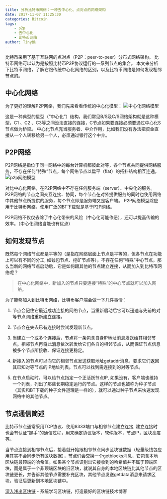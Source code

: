 ```yaml
---
title: 分析比特币网络：一种去中心化、点对点的网络架构
date: 2017-11-07 11:25:30
categories: Bitcoin
tags:
    - p2p
    - 去中心化
    - 比特币网络
author: Tiny熊
---
```


比特币采用了基于互联网的点对点（P2P：peer-to-peer）分布式网络架构。
比特币网络可以认为是按照比特币P2P协议运行的一系列节点的集合。
本文来分析下比特币网络，了解它跟传统中心化网络的区别，以及比特币网络是如何发现相邻节点的。

<!-- more -->

## 中心化网络
为了更好的理解P2P网络，我们先来看看传统的中心化模型：
![中心化网络模型](/images/cs_network.jpeg)

这是一种典型的星型（“中心化”）结构，我们常见B/S及C/S网络架构就是这种模型，C1 、C2 、C3等之间没法直接的连接，C节点如果要连接必须要通过中心化S节点做为桥梁。
中心化节点充当服务者、中介作用，比如我们没有办法把资金直接从一个人转移给另一个人，必须通过银行这个中介。


## P2P网络

P2P网络是指位于同一网络中的每台计算机都彼此对等，各个节点共同提供网络服务，不存在任何“特殊”节点，每个网络节点以扁平（flat）的拓扑结构相互连通。
![p2p网络模型](/images/p2p_network.jpeg)

对比中心化网络，在P2P网络中不存在任何服务端（server）、中央化的服务。
P2P网络的节点之间交互连接、协同，每个节点在对外提供服务的同时也使用网络中其他节点所提供的服务，每个节点即是服务端又是客户端。
P2P网络模型除应用于比特币网络，使用广泛的BT下载就是基于P2P网络。

P2P网络不仅仅去除了中心化带来的风险（中心化可能作恶），还可以提高传输的效率。（中心化网络当能也有优点）


## 如何发现节点
既然每个网络节点都是平等的（是指在网络层面上节点是平等的，但各节点在功能上可以有不同的分工, 如钱包节点、挖矿节点等），不存在任何“特殊”中心节点，那么当新的网络节点启动后，它是如何跟其他的节点建立连接，从而加入到比特币网络呢？
> 在中心化网络中，新加入的节点只要连接“特殊”的中心节点就可以加入网络。

为了能够加入到比特币网络，比特币客户端会做一下几件事情：
1. 节点会记住它最近成功连接的网络节点，当重新启动后它可以迅速与先前的对等节点网络重新建立连接。

2. 节点会在失去已有连接时尝试发现新节点。

3. 当建立一个或多个连接后，节点将一条包含自身IP地址消息发送给其相邻节点。相邻节点再将此消息依次转发给它们各自的相邻节点，从而保证节点信息被多个节点所接收、保证连接更稳定。

4. 新接入的节点可以向它的相邻节点发送获取地址getaddr消息，要求它们返回其已知对等节点的IP地址列表。节点可以找到需连接到的对等节点。

5. 在节点启动时，可以给节点指定一个正活跃节点IP, 如果没有，客户端也维持一个列表，列出了那些长期稳定运行的节点。这样的节点也被称为种子节点（其实和BT下载的种子文件道理是一样的），就可以通过种子节点来快速发现网络中的其他节点。

## 节点通信简述

比特币节点通常采用TCP协议、使用8333端口与相邻节点建立连接, 建立连接时也会有认证“握手”的通信过程，用来确定协议版本，软件版本，节点IP，区块高度等。

当节点连接到相邻节点后，接着就开始跟相邻节点同步区块链数据（轻量级钱包应用其实不会同步所有区块数据），节点们会交换一个getblocks消息，它包含本地区块链最顶端的哈希值。如果某个节点识别出它接收到的哈希值并不属于顶端区块，而是属于一个非顶端区块的旧区块，就说其自身的本地区块链比其他节点的区块链更长，并告诉其他节点需要补充区块，其他节点发送getdata消息来请求区块，验证后更新到本地区块链中。



[深入浅出区块链](https://learnblockchain.cn/) - 系统学习区块链，打造最好的区块链技术博客




